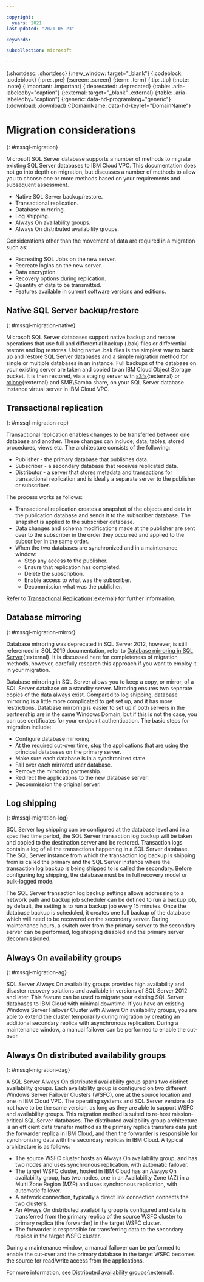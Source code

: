 ```yaml
---

copyright:
  years: 2021
lastupdated: "2021-05-23"

keywords:

subcollection: microsoft

---
```


{:shortdesc: .shortdesc}
{:new_window: target="_blank"}
{:codeblock: .codeblock}
{:pre: .pre}
{:screen: .screen}
{:term: .term}
{:tip: .tip}
{:note: .note}
{:important: .important}
{:deprecated: .deprecated}
{:table: .aria-labeledby="caption"}
{:external: target="_blank" .external}
{:table: .aria-labeledby="caption"}
{:generic: data-hd-programlang="generic"}
{:download: .download}
{:DomainName: data-hd-keyref="DomainName"}

# Migration considerations
{: #mssql-migration}

Microsoft SQL Server database supports a number of methods to migrate existing SQL Server databases to IBM Cloud VPC. This documentation does not go into depth on migration, but discusses a number of methods to allow you to choose one or more methods based on your requirements and subsequent assessment.

* Native SQL Server backup/restore.
* Transactional replication.
* Database mirroring.
* Log shipping.
* Always On availability groups.
* Always On distributed availability groups.

Considerations other than the movement of data are required in a migration such as:

* Recreating SQL Jobs on the new server.
* Recreate logins on the new server.
* Data encryption.
* Recovery options during replication.
* Quantity of data to be transmitted.
* Features available in current software versions and editions.

## Native SQL Server backup/restore
{: #mssql-migration-native}

Microsoft SQL Server databases support native backup and restore operations that use full and differential backup (.bak) files or differential restore and log restores. Using native .bak files is the simplest way to back up and restore SQL Server databases and a simple migration method for single or multiple databases in an instance. Full backups of the database on your existing server are taken and copied to an IBM Cloud Object Storage bucket. It is then restored, via a staging server with [s3fs](https://github.com/s3fs-fuse/s3fs-fuse){:external} or [rclone](https://rclone.org/){:external} and SMB\Samba share, on your SQL Server database instance virtual server in IBM Cloud VPC.

## Transactional replication
{: #mssql-migration-rep}

Transactional replication enables changes to be transferred between one database and another. These changes can include; data, tables, stored procedures, views etc. The architecture consists of the following:

* Publisher - the primary database that publishes data.
* Subscriber - a secondary database that receives replicated data.
* Distributor - a server that stores metadata and transactions for transactional replication and is ideally a separate server to the publisher or subscriber.

The process works as follows:

* Transactional replication creates a snapshot of the objects and data in the publication database and sends it to the subscriber database. The snapshot is applied to the subscriber database.
* Data changes and schema modifications made at the publisher are sent over to the subscriber in the order they occurred and applied to the subscriber in the same order.
* When the two databases are synchronized and in a maintenance window:
  * Stop any access to the publisher.
  * Ensure that replication has completed.
  * Delete the subscription.
  * Enable access to what was the subscriber.
  * Decommission what was the publisher.

Refer to [Transactional Replication](https://docs.microsoft.com/en-us/sql/relational-databases/replication/transactional/transactional-replication?view=sql-server-ver15){:external} for further information.

## Database mirroring
{: #mssql-migration-mirror}

Database mirroring was deprecated in SQL Server 2012, however, is still referenced in SQL 2019 documentation, refer to [Database mirroring in SQL Server](https://docs.microsoft.com/en-us/sql/connect/ado-net/sql/database-mirroring-sql-server?view=sql-server-ver15){:external}. It is discussed here for completeness of migration methods, however, carefully research this approach if you want to employ it in your migration.

Database mirroring in SQL Server allows you to keep a copy, or mirror, of a SQL Server database on a standby server. Mirroring ensures two separate copies of the data always exist. Compared to log shipping, database mirroring is a little more complicated to get set up, and it has more restrictions. Database mirroring is easier to set up if both servers in the partnership are in the same Windows Domain, but if this is not the case, you can use certificates for your endpoint authentication. The basic steps for migration include:

* Configure database mirroring.
* At the required cut-over time, stop the applications that are using the principal databases on the primary server.
* Make sure each database is in a synchronized state.
* Fail over each mirrored user database.
* Remove the mirroring partnership.
* Redirect the applications to the new database server.
* Decommission the original server.

## Log shipping
{: #mssql-migration-log}

SQL Server log shipping can be configured at the database level and in a specified time period, the SQL Server transaction log backup will be taken and copied to the destination server and be restored. Transaction logs contain a log of all the transactions happening in a SQL Server database. The SQL Server instance from which the transaction log backup is shipping from is called the primary and the SQL Server instance where the transaction log backup is being shipped to is called the secondary. Before configuring log shipping, the database must be in full recovery model or bulk-logged mode.

The SQL Server transaction log backup settings allows addressing to a network path and backup job scheduler can be defined to run a backup job, by default, the setting is to run a backup job every 15 minutes. Once the database backup is scheduled, it creates one full backup of the database which will need to be recovered on the secondary server. During maintenance hours, a switch over from the primary server to the secondary server can be performed, log shipping disabled and the primary server decommissioned.

## Always On availability groups
{: #mssql-migration-ag}

SQL Server Always On availability groups provides high availability and disaster recovery solutions and available in versions of SQL Server 2012 and later. This feature can be used to migrate your existing SQL Server databases to IBM Cloud with minimal downtime. If you have an existing Windows Server Failover Cluster with Always On availability groups, you are able to extend the cluster temporarily during migration by creating an additional secondary replica with asynchronous replication. During a maintenance window, a manual failover can be performed to enable the cut-over.

## Always On distributed availability groups
{: #mssql-migration-dag}

A SQL Server Always On distributed availability group spans two distinct availability groups. Each availability group is configured on two different Windows Server Failover Clusters (WSFC), one at the source location and one in IBM Cloud VPC. The operating systems and SQL Server versions do not have to be the same version, as long as they are able to support WSFC and availability groups. This migration method is suited to re-host mission-critical SQL Server databases. The distributed availability group architecture is an efficient data transfer method as the primary replica transfers data just the forwarder replica in IBM Cloud, and then the forwarder is responsible for synchronizing data with the secondary replicas in IBM Cloud. A typical architecture is as follows:

* The source WSFC cluster hosts an Always On availability group, and has two nodes and uses synchronous replication, with automatic failover.
* The target WSFC cluster, hosted in IBM Cloud has an Always On availability group, has two nodes, one in an Availability Zone (AZ) in a Multi Zone Region (MZR) and uses synchronous replication, with automatic failover.
* A network connection, typically a direct link connection connects the two clusters.
* An Always On distributed availability group is configured and data is transferred from the primary replica of the source WSFC cluster to primary replica (the forwarder) in the target WSFC cluster.
* The forwarder is responsible for transferring data to the secondary replica in the target WSFC cluster.

During a maintenance window, a manual failover can be performed to enable the cut-over and the primary database in the target WSFC becomes the source for read/write access from the applications.

For more information, see [Distributed availability groups](https://docs.microsoft.com/en-us/sql/database-engine/availability-groups/windows/distributed-availability-groups?view=sql-server-ver15){:external}.
